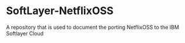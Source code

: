 SoftLayer-NetflixOSS
====================

A repository that is used to document the porting NetflixOSS to the IBM Softlayer Cloud
